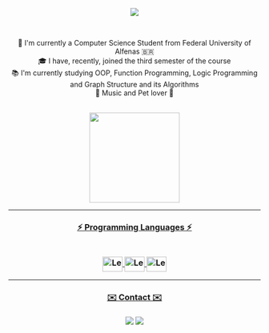 <p align="center">
  <a href="https://github.com/DenverCoder1/readme-typing-svg"><img src="https://readme-typing-svg.herokuapp.com/?lines=Hi,%20there%20👋;This%20is%20Leonardo%20Reis%20Coimbra...;Welcome%20to%20my%20profile!&font=Fira%20Code&center=true&width=440&height=45&color=bb9af7&vCenter=true&size=22"></a>
</p>

<br>

<p align="center">
  🔬 I'm currently a Computer Science Student from Federal University of Alfenas 🇧🇷
  <br>
  🎓 I have, recently, joined the third semester of the course
  <br>
  📚 I'm currently studying OOP, Function Programming, Logic Programming and Graph Structure and its Algorithms
  <br>
  💓 Music and Pet lover 🐶
  <br>
  <br>
</p>

<div align="center">
  <a href="https://github.com/LeonardoReisC">
  <img height="180em" src="https://github-readme-stats.vercel.app/api?username=LeonardoReisC&show_icons=true&theme=tokyonight&include_all_commits=true&count_private=true"/>
</div>
<hr>
  
<h3 align="center">⚡ Programming Languages ⚡</h3>

<h3 align="center"> 
  <div style="display: inline_block"><br>
    <img align="center" alt="Leo-C++" height="30" width="40" src="https://cdn.jsdelivr.net/gh/devicons/devicon/icons/cplusplus/cplusplus-original.svg">
    <img align="center" alt="Leo-Java" height="30" width="40" src="https://cdn.jsdelivr.net/gh/devicons/devicon/icons/java/java-original-wordmark.svg">
    <img align="center" alt="Leo-Haskell" height="30" width="40" src="https://cdn.jsdelivr.net/gh/devicons/devicon/icons/haskell/haskell-original.svg">
  </div>
</h3>
  
 <hr>
  
  <h3 align="center">✉️ Contact ✉️</h3>
  
<h3 align="center"> 
   <div> 
    <a href="https://instagram.com/oleo.nardo_" target="_blank"><img src="https://img.shields.io/badge/-Instagram-%23E4405F?style=for-the-badge&logo=instagram&logoColor=white" target="_blank"></a>
    <a href = "mailto:leozinho84@gmail.com"><img src="https://img.shields.io/badge/-Gmail-%23333?style=for-the-badge&logo=gmail&logoColor=white" target="_blank"></a>
  </div>
  </h3>
